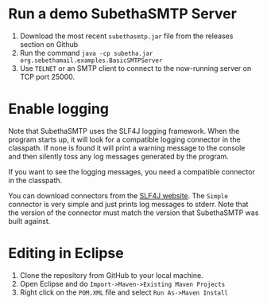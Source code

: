 # Run a demo SubethaSMTP Server #

1. Download the most recent `subethasmtp.jar` file from the releases section on Github
2. Run the command `java -cp subetha.jar org.sebethamail.examples.BasicSMTPServer`
3. Use `TELNET` or an SMTP client to connect to the now-running server on TCP port 25000.


# Enable logging #

Note that SubethaSMTP uses the SLF4J logging framework. When the program starts up, it will look for a compatible logging connector in the classpath. If none is found it will print a warning message to the console and then silently toss any log messages generated by the program.   

If you want to see the logging messages, you need a compatible connector in the classpath. 

You can download connectors from the [SLF4J website](http://www.slf4j.org/download.html). The `Simple` connector is very simple and just prints log messages to stderr.  Note that the version of the connector must match the version that SubethaSMTP was built against. 
  

# Editing in Eclipse

1. Clone the repository from GitHub to your local machine. 
2. Open Eclipse and do `Import->Maven->Existing Maven Projects`
3. Right click on the `POM.XML` file and select `Run As->Maven Install`

